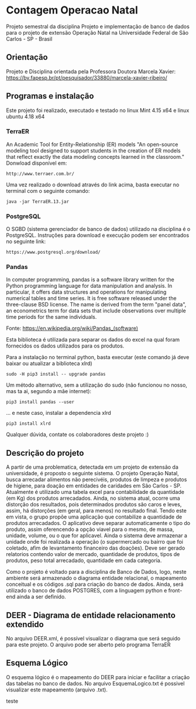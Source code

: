 # Contagem Operacao Natal

Projeto semestral da disciplina Projeto e implementação de banco de dados para o projeto de extensão Operação Natal na Universidade Federal de São Carlos - SP - Brasil

## Orientação

Projeto e Disciplina orientada pela Professora Doutora Marcela Xavier: https://bv.fapesp.br/pt/pesquisador/33880/marcela-xavier-ribeiro/

## Programas e instalação

Este projeto foi realizado, executado e testado no linux Mint 4.15 x64 e linux ubuntu 4.18 x64 

### TerraER

An Academic Tool for Entity-Relationship (ER) models
"An open-source modeling tool designed to support students in the creation of ER models that reflect exactly the data modeling concepts learned in the classroom."
Donwload disponível em:

```
http://www.terraer.com.br/
```

Uma vez realizado o download através do link acima, basta executar no terminal com o seguinte comando:

```
java -jar TerraER.13.jar
```

### PostgreSQL

O SGBD (sistema gerenciador de banco de dados) utilizado na disciplina é o PostgreSQL.
Instruções para download e execução podem ser encontrados no seguinte link:

```
https://www.postgresql.org/download/
```

### Pandas

In computer programming, pandas is a software library written for the Python programming language for data manipulation and analysis. In particular, it offers data structures and operations for manipulating numerical tables and time series. It is free software released under the three-clause BSD license. The name is derived from the term "panel data", an econometrics term for data sets that include observations over multiple time periods for the same individuals.

Fonte: https://en.wikipedia.org/wiki/Pandas_(software)

Esta biblioteca é utilizada para separar os dados do excel na qual foram fornecidos os dados utilizados para os produtos.

Para a instalação no terminal python, basta executar (este comando já deve baixar ou atualizar a biblioteca xlrd)

```
sudo -H pip3 install -- upgrade pandas
```

Um método alternativo, sem a utilização do sudo (não funcionou no nosso, mas ta ai, segundo a mãe internet):

```
pip3 install pandas --user
```

... e neste caso, instalar a dependencia xlrd

```
pip3 install xlrd
```


Qualquer dúvida, contate os colaboradores deste projeto :)


## Descrição do projeto

A partir de uma problematica, detectada em um projeto de extensão da universidade, é proposto o seguinte sistema. O projeto Operação Natal, busca arrecadar alimentos não perecivéis, produtos de limpeza e produtos de higiene, para doação em entidades de caridades em São Carlos - SP. Atualmente é utilizado uma tabela excel para contabilidade da quantidade (em Kg) dos produtos arrecadados. Ainda, no sistema atual, ocorre uma distorção dos resultados, pois determinados produtos são caros e leves, assim, há distorções (em geral, para menos) no resultado final. 
Tendo este em vista, o grupo propõe uma aplicação que contabilize a quantidade de produtos arrecadados. O aplicativo deve separar automaticamente o tipo do produto, assim oferencendo a opção viavel para o mesmo, de massa, unidade, volume, ou o que for aplicavel. Ainda o sistema deve armazenar a unidade onde foi realizada a operação (o supermercado ou bairro que foi coletado, afim de levantamento financeiro das doações).
Deve ser gerado relatorios contendo valor de mercado, quantidade de produtos, tipos de produtos, peso total arrecadado,  quantidade em cada categoria.

Como o projeto é voltado para a disciplina de Banco de Dados, logo, neste ambiente será armazenado o diagrama entidade relacional, o mapeamento conceitual e os códigos .sql para criação do banco de dados.
Ainda, será utilizado o banco de dados POSTGRES, com a linguagem python e front-end ainda a ser definido.

## DEER - Diagrama de entidade relacionamento extendido

No arquivo DEER.xml, é possível visualizar o diagrama que será seguido para este projeto. O arquivo pode ser aberto pelo programa TerraER

## Esquema Lógico

O esquema lógico é o mapeamento do DEER para iniciar e facilitar a criação das tabelas no banco de dados. No arquivo EsquemaLogico.txt é possivel visualizar este mapeamento (arquivo .txt).


teste